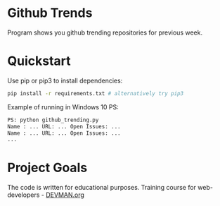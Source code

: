 # Github Trends

Program shows you github trending repositories for previous week.

# Quickstart

Use pip or pip3 to install dependencies:

```bash
pip install -r requirements.txt # alternatively try pip3
```
Example of running in Windows 10 PS:

```bash
PS: python github_trending.py
Name : ... URL: ... Open Issues: ...
Name : ... URL: ... Open Issues: ...
...
```

# Project Goals

The code is written for educational purposes. Training course for web-developers - [DEVMAN.org](https://devman.org)
